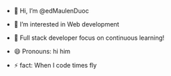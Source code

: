 - 👋 Hi, I’m @edMaulenDuoc
- 👀 I’m interested in Web development
- 🌱 Full stack developer focus on continuous learning!

- 😄 Pronouns: hi him
- ⚡ fact: When I code times fly
